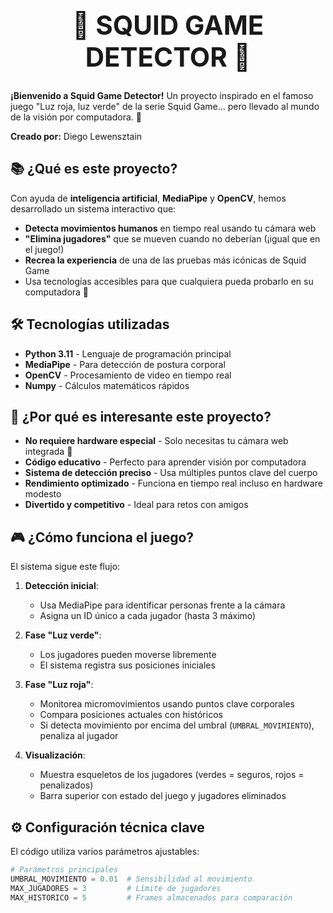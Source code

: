 <h1 align="center" style="font-size: 3em;">🦑 SQUID GAME DETECTOR 🦑</h1>

**¡Bienvenido a Squid Game Detector!** Un proyecto inspirado en el famoso juego "Luz roja, luz verde" de la serie Squid Game... pero llevado al mundo de la visión por computadora. 🎯

**Creado por:** Diego Lewensztain

## 📚 ¿Qué es este proyecto?

Con ayuda de **inteligencia artificial**, **MediaPipe** y **OpenCV**, hemos desarrollado un sistema interactivo que:

- **Detecta movimientos humanos** en tiempo real usando tu cámara web
- **"Elimina jugadores"** que se mueven cuando no deberían (¡igual que en el juego!)
- **Recrea la experiencia** de una de las pruebas más icónicas de Squid Game
- Usa tecnologías accesibles para que cualquiera pueda probarlo en su computadora 🚀

## 🛠️ Tecnologías utilizadas

- **Python 3.11** - Lenguaje de programación principal
- **MediaPipe** - Para detección de postura corporal
- **OpenCV** - Procesamiento de video en tiempo real
- **Numpy** - Cálculos matemáticos rápidos

## 👀 ¿Por qué es interesante este proyecto?

- **No requiere hardware especial** - Solo necesitas tu cámara web integrada 🎥
- **Código educativo** - Perfecto para aprender visión por computadora
- **Sistema de detección preciso** - Usa múltiples puntos clave del cuerpo
- **Rendimiento optimizado** - Funciona en tiempo real incluso en hardware modesto
- **Divertido y competitivo** - Ideal para retos con amigos

## 🎮 ¿Cómo funciona el juego?

El sistema sigue este flujo:

1. **Detección inicial**:
   - Usa MediaPipe para identificar personas frente a la cámara
   - Asigna un ID único a cada jugador (hasta 3 máximo)

2. **Fase "Luz verde"**:
   - Los jugadores pueden moverse libremente
   - El sistema registra sus posiciones iniciales

3. **Fase "Luz roja"**:
   - Monitorea micromovimientos usando puntos clave corporales
   - Compara posiciones actuales con históricos
   - Si detecta movimiento por encima del umbral (`UMBRAL_MOVIMIENTO`), penaliza al jugador

4. **Visualización**:
   - Muestra esqueletos de los jugadores (verdes = seguros, rojos = penalizados)
   - Barra superior con estado del juego y jugadores eliminados

## ⚙️ Configuración técnica clave

El código utiliza varios parámetros ajustables:

```python
# Parámetros principales
UMBRAL_MOVIMIENTO = 0.01  # Sensibilidad al movimiento
MAX_JUGADORES = 3         # Límite de jugadores
MAX_HISTORICO = 5         # Frames almacenados para comparación